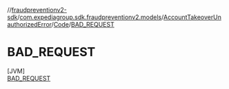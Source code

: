 //[fraudpreventionv2-sdk](../../../../../index.md)/[com.expediagroup.sdk.fraudpreventionv2.models](../../../index.md)/[AccountTakeoverUnauthorizedError](../../index.md)/[Code](../index.md)/[BAD_REQUEST](index.md)

# BAD_REQUEST

[JVM]\
[BAD_REQUEST](index.md)
